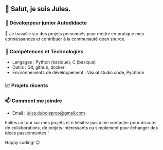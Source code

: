 ## 👋 Salut, je suis Jules.

### 🚀 Développeur junior Autodidacte 

💼 Je travaille sur des projets personnels pour mettre en pratique mes connaissances et contribuer à la communauté open source.

### 🔧 Compétences et Technologies

- Langages :  Python (basique), C (basique)
- Outils : Git, github, docker
- Environnements de développement : Visual studio code, Pycharm

### 📈 Projets récents

### 📫 Comment me joindre

- Email : jules.duboisproo@gmail.com

Faites un tour sur mes projets et n'hésitez pas à me contacter pour discuter de collaborations, de projets intéressants ou simplement pour échanger des idées passionnantes !

Happy coding! 😊



